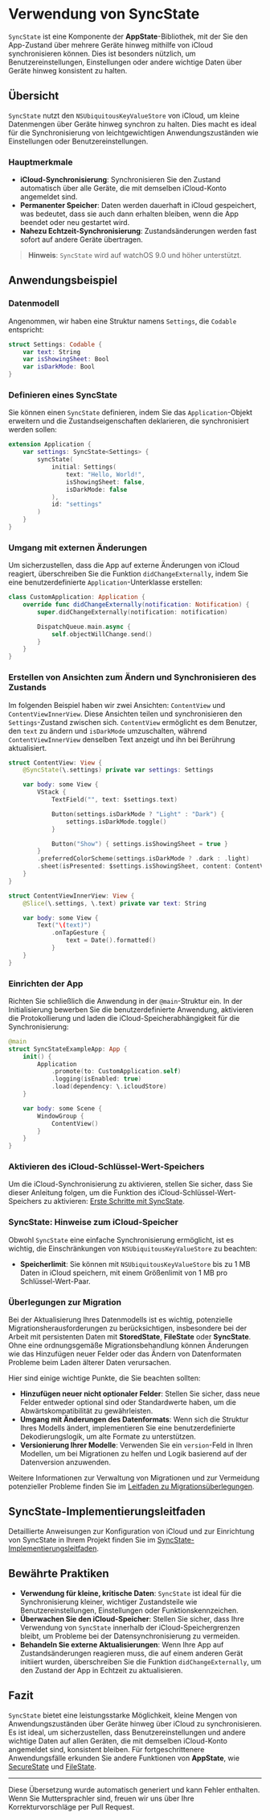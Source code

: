 # Verwendung von SyncState

`SyncState` ist eine Komponente der **AppState**-Bibliothek, mit der Sie den App-Zustand über mehrere Geräte hinweg mithilfe von iCloud synchronisieren können. Dies ist besonders nützlich, um Benutzereinstellungen, Einstellungen oder andere wichtige Daten über Geräte hinweg konsistent zu halten.

## Übersicht

`SyncState` nutzt den `NSUbiquitousKeyValueStore` von iCloud, um kleine Datenmengen über Geräte hinweg synchron zu halten. Dies macht es ideal für die Synchronisierung von leichtgewichtigen Anwendungszuständen wie Einstellungen oder Benutzereinstellungen.

### Hauptmerkmale

- **iCloud-Synchronisierung**: Synchronisieren Sie den Zustand automatisch über alle Geräte, die mit demselben iCloud-Konto angemeldet sind.
- **Permanenter Speicher**: Daten werden dauerhaft in iCloud gespeichert, was bedeutet, dass sie auch dann erhalten bleiben, wenn die App beendet oder neu gestartet wird.
- **Nahezu Echtzeit-Synchronisierung**: Zustandsänderungen werden fast sofort auf andere Geräte übertragen.

> **Hinweis**: `SyncState` wird auf watchOS 9.0 und höher unterstützt.

## Anwendungsbeispiel

### Datenmodell

Angenommen, wir haben eine Struktur namens `Settings`, die `Codable` entspricht:

```swift
struct Settings: Codable {
    var text: String
    var isShowingSheet: Bool
    var isDarkMode: Bool
}
```

### Definieren eines SyncState

Sie können einen `SyncState` definieren, indem Sie das `Application`-Objekt erweitern und die Zustandseigenschaften deklarieren, die synchronisiert werden sollen:

```swift
extension Application {
    var settings: SyncState<Settings> {
        syncState(
            initial: Settings(
                text: "Hello, World!",
                isShowingSheet: false,
                isDarkMode: false
            ),
            id: "settings"
        )
    }
}
```

### Umgang mit externen Änderungen

Um sicherzustellen, dass die App auf externe Änderungen von iCloud reagiert, überschreiben Sie die Funktion `didChangeExternally`, indem Sie eine benutzerdefinierte `Application`-Unterklasse erstellen:

```swift
class CustomApplication: Application {
    override func didChangeExternally(notification: Notification) {
        super.didChangeExternally(notification: notification)

        DispatchQueue.main.async {
            self.objectWillChange.send()
        }
    }
}
```

### Erstellen von Ansichten zum Ändern und Synchronisieren des Zustands

Im folgenden Beispiel haben wir zwei Ansichten: `ContentView` und `ContentViewInnerView`. Diese Ansichten teilen und synchronisieren den `Settings`-Zustand zwischen sich. `ContentView` ermöglicht es dem Benutzer, den `text` zu ändern und `isDarkMode` umzuschalten, während `ContentViewInnerView` denselben Text anzeigt und ihn bei Berührung aktualisiert.

```swift
struct ContentView: View {
    @SyncState(\.settings) private var settings: Settings

    var body: some View {
        VStack {
            TextField("", text: $settings.text)

            Button(settings.isDarkMode ? "Light" : "Dark") {
                settings.isDarkMode.toggle()
            }

            Button("Show") { settings.isShowingSheet = true }
        }
        .preferredColorScheme(settings.isDarkMode ? .dark : .light)
        .sheet(isPresented: $settings.isShowingSheet, content: ContentViewInnerView.init)
    }
}

struct ContentViewInnerView: View {
    @Slice(\.settings, \.text) private var text: String

    var body: some View {
        Text("\(text)")
            .onTapGesture {
                text = Date().formatted()
            }
    }
}
```

### Einrichten der App

Richten Sie schließlich die Anwendung in der `@main`-Struktur ein. In der Initialisierung bewerben Sie die benutzerdefinierte Anwendung, aktivieren die Protokollierung und laden die iCloud-Speicherabhängigkeit für die Synchronisierung:

```swift
@main
struct SyncStateExampleApp: App {
    init() {
        Application
            .promote(to: CustomApplication.self)
            .logging(isEnabled: true)
            .load(dependency: \.icloudStore)
    }

    var body: some Scene {
        WindowGroup {
            ContentView()
        }
    }
}
```

### Aktivieren des iCloud-Schlüssel-Wert-Speichers

Um die iCloud-Synchronisierung zu aktivieren, stellen Sie sicher, dass Sie dieser Anleitung folgen, um die Funktion des iCloud-Schlüssel-Wert-Speichers zu aktivieren: [Erste Schritte mit SyncState](starting-to-use-syncstate.md).

### SyncState: Hinweise zum iCloud-Speicher

Obwohl `SyncState` eine einfache Synchronisierung ermöglicht, ist es wichtig, die Einschränkungen von `NSUbiquitousKeyValueStore` zu beachten:

- **Speicherlimit**: Sie können mit `NSUbiquitousKeyValueStore` bis zu 1 MB Daten in iCloud speichern, mit einem Größenlimit von 1 MB pro Schlüssel-Wert-Paar.

### Überlegungen zur Migration

Bei der Aktualisierung Ihres Datenmodells ist es wichtig, potenzielle Migrationsherausforderungen zu berücksichtigen, insbesondere bei der Arbeit mit persistenten Daten mit **StoredState**, **FileState** oder **SyncState**. Ohne eine ordnungsgemäße Migrationsbehandlung können Änderungen wie das Hinzufügen neuer Felder oder das Ändern von Datenformaten Probleme beim Laden älterer Daten verursachen.

Hier sind einige wichtige Punkte, die Sie beachten sollten:
- **Hinzufügen neuer nicht optionaler Felder**: Stellen Sie sicher, dass neue Felder entweder optional sind oder Standardwerte haben, um die Abwärtskompatibilität zu gewährleisten.
- **Umgang mit Änderungen des Datenformats**: Wenn sich die Struktur Ihres Modells ändert, implementieren Sie eine benutzerdefinierte Dekodierungslogik, um alte Formate zu unterstützen.
- **Versionierung Ihrer Modelle**: Verwenden Sie ein `version`-Feld in Ihren Modellen, um bei Migrationen zu helfen und Logik basierend auf der Datenversion anzuwenden.

Weitere Informationen zur Verwaltung von Migrationen und zur Vermeidung potenzieller Probleme finden Sie im [Leitfaden zu Migrationsüberlegungen](migration-considerations.md).

## SyncState-Implementierungsleitfaden

Detaillierte Anweisungen zur Konfiguration von iCloud und zur Einrichtung von SyncState in Ihrem Projekt finden Sie im [SyncState-Implementierungsleitfaden](syncstate-implementation.md).

## Bewährte Praktiken

- **Verwendung für kleine, kritische Daten**: `SyncState` ist ideal für die Synchronisierung kleiner, wichtiger Zustandsteile wie Benutzereinstellungen, Einstellungen oder Funktionskennzeichen.
- **Überwachen Sie den iCloud-Speicher**: Stellen Sie sicher, dass Ihre Verwendung von `SyncState` innerhalb der iCloud-Speichergrenzen bleibt, um Probleme bei der Datensynchronisierung zu vermeiden.
- **Behandeln Sie externe Aktualisierungen**: Wenn Ihre App auf Zustandsänderungen reagieren muss, die auf einem anderen Gerät initiiert wurden, überschreiben Sie die Funktion `didChangeExternally`, um den Zustand der App in Echtzeit zu aktualisieren.

## Fazit

`SyncState` bietet eine leistungsstarke Möglichkeit, kleine Mengen von Anwendungszuständen über Geräte hinweg über iCloud zu synchronisieren. Es ist ideal, um sicherzustellen, dass Benutzereinstellungen und andere wichtige Daten auf allen Geräten, die mit demselben iCloud-Konto angemeldet sind, konsistent bleiben. Für fortgeschrittenere Anwendungsfälle erkunden Sie andere Funktionen von **AppState**, wie [SecureState](usage-securestate.md) und [FileState](usage-filestate.md).

---
Diese Übersetzung wurde automatisch generiert und kann Fehler enthalten. Wenn Sie Muttersprachler sind, freuen wir uns über Ihre Korrekturvorschläge per Pull Request.
